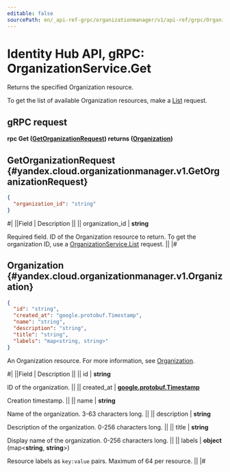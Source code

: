 ```yaml
---
editable: false
sourcePath: en/_api-ref-grpc/organizationmanager/v1/api-ref/grpc/Organization/get.md
---
```


# Identity Hub API, gRPC: OrganizationService.Get

Returns the specified Organization resource.

To get the list of available Organization resources, make a [List](/docs/organization/api-ref/grpc/Organization/list#List) request.

## gRPC request

**rpc Get ([GetOrganizationRequest](#yandex.cloud.organizationmanager.v1.GetOrganizationRequest)) returns ([Organization](#yandex.cloud.organizationmanager.v1.Organization))**

## GetOrganizationRequest {#yandex.cloud.organizationmanager.v1.GetOrganizationRequest}

```json
{
  "organization_id": "string"
}
```

#|
||Field | Description ||
|| organization_id | **string**

Required field. ID of the Organization resource to return.
To get the organization ID, use a [OrganizationService.List](/docs/organization/api-ref/grpc/Organization/list#List) request. ||
|#

## Organization {#yandex.cloud.organizationmanager.v1.Organization}

```json
{
  "id": "string",
  "created_at": "google.protobuf.Timestamp",
  "name": "string",
  "description": "string",
  "title": "string",
  "labels": "map<string, string>"
}
```

An Organization resource. For more information, see [Organization](/docs/organization/enable-org).

#|
||Field | Description ||
|| id | **string**

ID of the organization. ||
|| created_at | **[google.protobuf.Timestamp](https://developers.google.com/protocol-buffers/docs/reference/google.protobuf#timestamp)**

Creation timestamp. ||
|| name | **string**

Name of the organization. 3-63 characters long. ||
|| description | **string**

Description of the organization. 0-256 characters long. ||
|| title | **string**

Display name of the organization. 0-256 characters long. ||
|| labels | **object** (map<**string**, **string**>)

Resource labels as `` key:value `` pairs. Maximum of 64 per resource. ||
|#